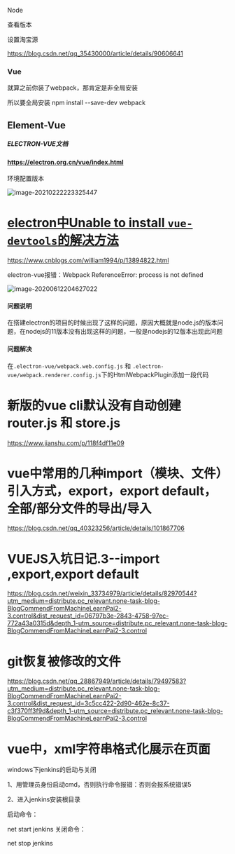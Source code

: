 Node

查看版本



设置淘宝源

https://blog.csdn.net/qq_35430000/article/details/90606641









### Vue



就算之前你装了webpack，那肯定是非全局安装

所以要全局安装 npm install --save-dev webpack









## Element-Vue

##### ELECTRON-VUE文档

#### https://electron.org.cn/vue/index.html

环境配置版本

![image-20210222223325447](https://i.loli.net/2021/02/22/Dr4UC9JW3Swutjc.png)



# [electron中Unable to install `vue-devtools`的解决方法](https://www.cnblogs.com/william1994/p/13894822.html)

https://www.cnblogs.com/william1994/p/13894822.html





<span>electron-vue报错：Webpack ReferenceError: process is not defined</span> 

![image-20200612204627022](https://img2020.cnblogs.com/other/1973296/202006/1973296-20200612205449874-1292808545.png)

#### 问题说明

在搭建electron的项目的时候出现了这样的问题，原因大概就是node.js的版本问题，在nodejs的11版本没有出现这样的问题，一般是nodejs的12版本出现此问题

#### 问题解决

在`.electron-vue/webpack.web.config.js` 和 `.electron-vue/webpack.renderer.config.js`下的HtmlWebpackPlugin添加一段代码











# 新版的vue cli默认没有自动创建router.js 和 store.js

https://www.jianshu.com/p/118f4df11e09



# vue中常用的几种import（模块、文件）引入方式，export，export default，全部/部分文件的导出/导入

https://blog.csdn.net/qq_40323256/article/details/101867706

# VUEJS入坑日记.3--import ,export,export default

https://blog.csdn.net/weixin_33734979/article/details/82970544?utm_medium=distribute.pc_relevant.none-task-blog-BlogCommendFromMachineLearnPai2-3.control&dist_request_id=06797b3e-2843-4758-97ec-772a43a0315d&depth_1-utm_source=distribute.pc_relevant.none-task-blog-BlogCommendFromMachineLearnPai2-3.control







# git恢复被修改的文件

https://blog.csdn.net/qq_28867949/article/details/79497583?utm_medium=distribute.pc_relevant.none-task-blog-BlogCommendFromMachineLearnPai2-3.control&dist_request_id=3c5cc422-2d90-462e-8c37-c3f370ff3f9d&depth_1-utm_source=distribute.pc_relevant.none-task-blog-BlogCommendFromMachineLearnPai2-3.control



# vue中，xml字符串格式化展示在页面





windows下jenkins的启动与关闭


1、用管理员身份启动cmd，否则执行命令报错：否则会报系统错误5

2、进入jenkins安装根目录

启动命令：

net start jenkins
关闭命令：

net stop jenkins